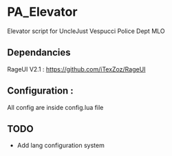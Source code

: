 # PA_Elevator
Elevator script for UncleJust Vespucci Police Dept MLO

## Dependancies

RageUI V2.1 : https://github.com/iTexZoz/RageUI

## Configuration : 
All config are inside config.lua file

## TODO
- Add lang configuration system